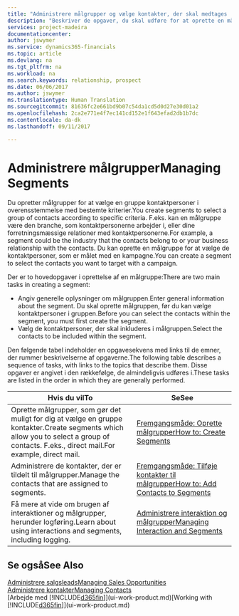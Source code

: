 ```yaml
---
title: "Administrere målgrupper og vælge kontakter, der skal medtages | Microsoft Docs"
description: "Beskriver de opgaver, du skal udføre for at oprette en målgruppe og vælge en gruppe kontaktpersoner ud fra bestemte kriterier, f.eks. kontaktpersoner i en bestemt branche, du vil målrette din henvendelse til."
services: project-madeira
documentationcenter: 
author: jswymer
ms.service: dynamics365-financials
ms.topic: article
ms.devlang: na
ms.tgt_pltfrm: na
ms.workload: na
ms.search.keywords: relationship, prospect
ms.date: 06/06/2017
ms.author: jswymer
ms.translationtype: Human Translation
ms.sourcegitcommit: 81636fc2e661bd9b07c54da1cd5d0d27e30d01a2
ms.openlocfilehash: 2ca2e771e4f7ec141cd152e1f643efad2db1b7dc
ms.contentlocale: da-dk
ms.lasthandoff: 09/11/2017

---
```

# <a name="managing-segments"></a><span data-ttu-id="5b3df-103">Administrere målgrupper</span><span class="sxs-lookup"><span data-stu-id="5b3df-103">Managing Segments</span></span>
<span data-ttu-id="5b3df-104">Du opretter målgrupper for at vælge en gruppe kontaktpersoner i overensstemmelse med bestemte kriterier.</span><span class="sxs-lookup"><span data-stu-id="5b3df-104">You create segments to select a group of contacts according to specific criteria.</span></span> <span data-ttu-id="5b3df-105">F.eks. kan en målgruppe være den branche, som kontaktpersonerne arbejder i, eller dine forretningsmæssige relationer med kontaktpersonerne.</span><span class="sxs-lookup"><span data-stu-id="5b3df-105">For example, a segment could be the industry that the contacts belong to or your business relationship with the contacts.</span></span> <span data-ttu-id="5b3df-106">Du kan oprette en målgruppe for at vælge de kontaktpersoner, som er målet med en kampagne.</span><span class="sxs-lookup"><span data-stu-id="5b3df-106">You can create a segment to select the contacts you want to target with a campaign.</span></span>

<span data-ttu-id="5b3df-107">Der er to hovedopgaver i oprettelse af en målgruppe:</span><span class="sxs-lookup"><span data-stu-id="5b3df-107">There are two main tasks in creating a segment:</span></span>

* <span data-ttu-id="5b3df-108">Angiv generelle oplysninger om målgruppen.</span><span class="sxs-lookup"><span data-stu-id="5b3df-108">Enter general information about the segment.</span></span> <span data-ttu-id="5b3df-109">Du skal oprette målgruppen, før du kan vælge kontaktpersoner i gruppen.</span><span class="sxs-lookup"><span data-stu-id="5b3df-109">Before you can select the contacts within the segment, you must first create the segment.</span></span>
* <span data-ttu-id="5b3df-110">Vælg de kontaktpersoner, der skal inkluderes i målgruppen.</span><span class="sxs-lookup"><span data-stu-id="5b3df-110">Select the contacts to be included within the segment.</span></span>

<span data-ttu-id="5b3df-111">Den følgende tabel indeholder en opgavesekvens med links til de emner, der rummer beskrivelserne af opgaverne.</span><span class="sxs-lookup"><span data-stu-id="5b3df-111">The following table describes a sequence of tasks, with links to the topics that describe them.</span></span> <span data-ttu-id="5b3df-112">Disse opgaver er angivet i den rækkefølge, de almindeligvis udføres i.</span><span class="sxs-lookup"><span data-stu-id="5b3df-112">These tasks are listed in the order in which they are generally performed.</span></span>

| <span data-ttu-id="5b3df-113">Hvis du vil</span><span class="sxs-lookup"><span data-stu-id="5b3df-113">To</span></span> | <span data-ttu-id="5b3df-114">Se</span><span class="sxs-lookup"><span data-stu-id="5b3df-114">See</span></span> |
| --- | --- |
| <span data-ttu-id="5b3df-115">Oprette målgrupper, som gør det muligt for dig at vælge en gruppe kontakter.</span><span class="sxs-lookup"><span data-stu-id="5b3df-115">Create segments which allow you to select a group of contacts.</span></span> <span data-ttu-id="5b3df-116">F.eks., direct mail.</span><span class="sxs-lookup"><span data-stu-id="5b3df-116">For example, direct mail.</span></span> |[<span data-ttu-id="5b3df-117">Fremgangsmåde: Oprette målgrupper</span><span class="sxs-lookup"><span data-stu-id="5b3df-117">How to: Create Segments</span></span>](marketing-how-create-segment.md) |
| <span data-ttu-id="5b3df-118">Administrere de kontakter, der er tildelt til målgrupper.</span><span class="sxs-lookup"><span data-stu-id="5b3df-118">Manage the contacts that are assigned to segments.</span></span> |[<span data-ttu-id="5b3df-119">Fremgangsmåde: Tilføje kontakter til målgrupper</span><span class="sxs-lookup"><span data-stu-id="5b3df-119">How to: Add Contacts to Segments</span></span>](marketing-add-contact-segment.md) |
| <span data-ttu-id="5b3df-120">Få mere at vide om brugen af interaktioner og målgrupper, herunder logføring.</span><span class="sxs-lookup"><span data-stu-id="5b3df-120">Learn about using interactions and segments, including logging.</span></span> |[<span data-ttu-id="5b3df-121">Administrere interaktion og målgrupper</span><span class="sxs-lookup"><span data-stu-id="5b3df-121">Managing Interaction and Segments</span></span>](marketing-interaction-segments.md) |

## <a name="see-also"></a><span data-ttu-id="5b3df-122">Se også</span><span class="sxs-lookup"><span data-stu-id="5b3df-122">See Also</span></span>
[<span data-ttu-id="5b3df-123">Administrere salgsleads</span><span class="sxs-lookup"><span data-stu-id="5b3df-123">Managing Sales Opportunities</span></span>](marketing-manage-sales-opportunities.md)  
[<span data-ttu-id="5b3df-124">Administrere kontakter</span><span class="sxs-lookup"><span data-stu-id="5b3df-124">Managing Contacts</span></span>](marketing-contacts.md)  
<span data-ttu-id="5b3df-125">[Arbejde med [!INCLUDE[d365fin](includes/d365fin_md.md)]](ui-work-product.md)</span><span class="sxs-lookup"><span data-stu-id="5b3df-125">[Working with [!INCLUDE[d365fin](includes/d365fin_md.md)]](ui-work-product.md)</span></span>

